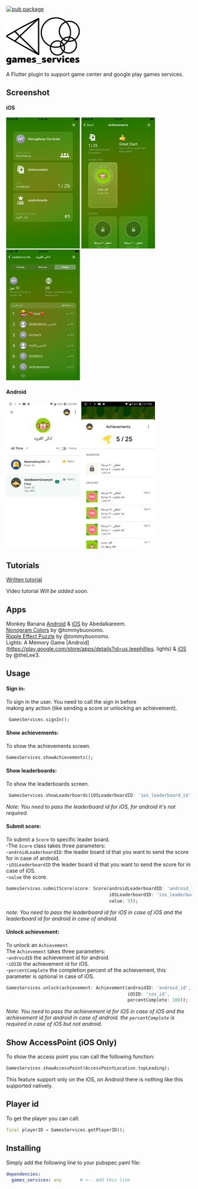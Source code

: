 [![pub package](https://img.shields.io/pub/v/games_services.svg)](https://pub.dartlang.org/packages/games_services)

<img src="https://github.com/Abedalkareem/games_services/raw/master/logo.png" width="200"/>

A Flutter plugin to support game center and google play games services.  

## Screenshot  
#### iOS  
<img src="https://raw.githubusercontent.com/Abedalkareem/games_services/master/screenshots/screenshot1.png" width="200"/> <img src="https://raw.githubusercontent.com/Abedalkareem/games_services/master/screenshots/screenshot2.png" width="200"/> <img src="https://raw.githubusercontent.com/Abedalkareem/games_services/master/screenshots/screenshot3.png" width="200"/>  
#### Android  
<img src="https://raw.githubusercontent.com/Abedalkareem/games_services/master/screenshots/screenshot4.png" width="200"/> <img src="https://raw.githubusercontent.com/Abedalkareem/games_services/master/screenshots/screenshot5.png" width="200"/>  

## Tutorials  

[Written tutorial](https://bit.ly/2yv1C00)  

Video tutorial
*Will be added soon.*  

## Apps  

Monkey Banana [Android](https://play.google.com/store/apps/details?id=com.jostudio.monkeybanana) & [iOS](https://apps.apple.com/gm/app/id1514479049) by Abedalkareem.  
[Nonogram Colors](https://play.google.com/store/apps/details?id=com.tbuonomo.nonogramcolordot) by @tommybuonomo.  
[Ripple Effect Puzzle](https://play.google.com/store/apps/details?id=com.tbuonomo.rippleeffectpuzzle) by @tommybuonomo.  
Lights: A Memory Game [Android](https://play.google.com/store/apps/details?id=us.leephillips.  lights) & [iOS](https://apps.apple.com/us/app/lights-a-memory-game/id1580230611) by @theLee3.  


## Usage  
#### Sign in:  
To sign in the user. You need to call the sign in before  
making any action (like sending a score or unlocking an achievement).  
``` dart
 GamesServices.signIn();
```  

#### Show achievements:
To show the achievements screen.  
``` dart
GamesServices.showAchievements();
```  

#### Show leaderboards:
To show the leaderboards screen.  
``` dart
 GamesServices.showLeaderboards(iOSLeaderboardID: 'ios_leaderboard_id');
```  
*Note: You need to pass the leaderboard id for iOS, for android it's not required.*  

#### Submit score:  
To submit a ```Score``` to specific leader board.  
-The ```Score``` class takes three parameters:  
-```androidLeaderboardID```: the leader board id that you want to send the score for in case of android.  
-```iOSLeaderboardID``` the leader board id that you want to send the score for in case of iOS.  
-```value``` the score.  

``` dart
GamesServices.submitScore(score: Score(androidLeaderboardID: 'android_leaderboard_id',
                                       iOSLeaderboardID: 'ios_leaderboard_id',
                                       value: 5));
```  
  
*note: You need to pass the leaderboard id for iOS in case of iOS and the leaderboard id for android in case of android.*  

#### Unlock achievement:  
To unlock an ```Achievement```.  
The ```Achievement``` takes three parameters:  
-```androidID``` the achievement id for android.  
-```iOSID``` the achievement id for iOS.  
-```percentComplete``` the completion percent of the achievement, this parameter is optional in case of iOS.  

``` dart
GamesServices.unlock(achievement: Achievement(androidID: 'android_id',
                                              iOSID: 'ios_id',
                                              percentComplete: 100)); 
```  
  

*Note: You need to pass the achievement id for iOS in case of iOS and the achievement id for android in case of android.
the ```percentComplete``` is required in case of iOS but not android.*  

## Show AccessPoint (iOS Only)
To show the access point you can call the following function:  

```dart
GamesServices.showAccessPoint(AccessPointLocation.topLeading);
```  

This feature support only on the iOS, on Android there is nothing like this supported natively.  

## Player id
To get the player you can call:

```dart
final playerID = GamesServices.getPlayerID();
```

## Installing  
Simply add the following line to your pubspec.yaml file:  
``` yaml
dependencies:
  games_services: any       # <-- Add this line
```
  
